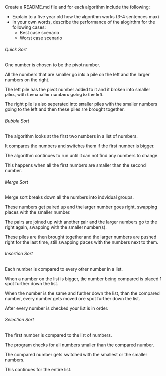 Create a README.md file and for each algorithm include the following:

* Explain to a five year old how the algorithm works (3-4 sentences max)
* In your own words, describe the performance of the alogirthm for the following cases:
     * Best case scenario
     * Worst case scenario


###### Quick Sort

One number is chosen to be the pivot number.

All the numbers that are smaller go into a pile on the left and the larger numbers on the right.

The left pile has the pivot number added to it and it broken into smaller piles, with the smaller numbers going to the left.

The right pile is also seperated into smaller piles with the smaller numbers going to the left and then these piles are brought together.


###### Bubble Sort

The algorithm looks at the first two numbers in a list of numbers.

It compares the numbers and switches them if the first number is bigger.

The algorithm continues to run until it can not find any numbers to change.

This happens when all the first numbers are smaller than the second number.


###### Merge Sort

Merge sort breaks down all the numbers into indvidual groups.

These numbers get paired up and the larger number goes right, swapping places with the smaller number.

The pairs are joined up with another pair and the larger numbers go to the right again, swapping with the smaller number(s).

These piles are then brought together and the larger numbers are pushed right for the last time, still swapping places with the numbers next to them.


###### Insertion Sort

Each number is compared to every other number in a list.

When a number on the list is bigger, the number being compared is placed 1 spot further down the list.

When the number is the same and further down the list, than the compared number, every number gets moved one spot further down the list.

After every number is checked your list is in order.


###### Selection Sort

The first number is compared to the list of numbers.

The program checks for all numbers smaller than the compared number.

The compared number gets switched with the smallest or the smaller numbers.

This continues for the entire list.